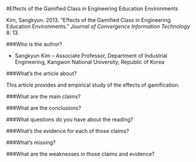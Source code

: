 #Effects of the Gamified Class in Engineering Education Environments

Kim, Sangkyun. 2013. “Effects of the Gamified Class in Engineering Education Environments.” *Journal of Convergence Information Technology* 8: 13.

###Who is the author?

* Sangkyun Kim &ndash; Associate Professor, Department of Industrial Engineering, Kangwon National University, Republic of Korea

###What’s the article about?

This article provides and empirical study of the effects of gamification.




###What are the main claims?

###What are the conclusions?

###What questions do you have about the reading?




###What’s the evidence for each of those claims?








###What’s missing?

###What are the weaknesses in those claims and evidence?


